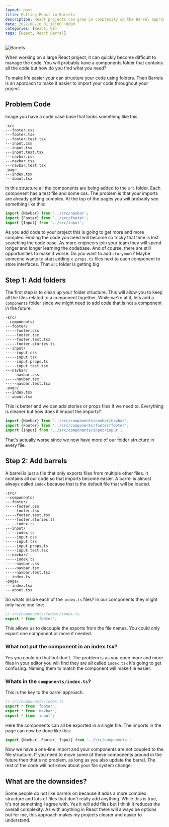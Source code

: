 ```yaml
---
layout: post
title: Putting React in Barrels
description: React projects can grow in complexity so the Barrel appraoch can help to keep the code clean and simple
date: 2022-08-10 01:10:00 +0000
categories: [React, UI]
tags: [React, React Barrel]
---
```


![Barrels](/assets/img/react-barrels/barrels.jpg)

When working on a large React project, it can quickly become difficult to manage the code. You will probably have a components folder that contains all the code but how do you find what you need?

To make life easier your can structure your code using folders. Then Barrels is an approach to make it easier to import your code throughout your project.

## Problem Code

Image you have a code case base that looks something like this:

```
-src
---footer.css
---footer.tsx
---footer.test.tsx
---input.css
---input.tsx
---input.test.tsx
---navbar.css
---navbar.tsx
---navbar.test.tsx
-page
---index.tsx
---about.tsx
```

In this structure all the components are being added to the `src` folder. Each component has a test file and some css. The problem is that your imports are already getting complex. At the top of the pages you will probably see something like this:

```typescript
import {Navbar} from '../src/navbar';
import {Footer} from '../src/footer';
import {Input} from '../src/input';
```

As you add code to your project this is going to get more and more complex. Finding the code you need will become so tricky that time is lost searching the code base. As more engineers join your team they will spend longer and longer learning the codebase. And of course, there are still opportunities to make it worse. Do you want to add `storybook`? Maybe someone wants to start adding `x.props.ts` files next to each component to store interfaces. That `src` folder is getting big

## Step 1: Add folders

The first step is to clean up your folder structure. This will allow you to keep all the files related to a component together. While we're at it, lets add a `components` folder since we might need to add code that is not a component in the future.


```
-src/
--components/
---footer/
-----footer.css
-----footer.tsx
-----footer.test.tsx
-----footer.stories.ts
---input/
-----input.css
-----input.tsx
-----input.props.ts
-----input.test.tsx
---navbar/
-----navbar.css
-----navbar.tsx
-----navbar.test.tsx
-page/
---index.tsx
---about.tsx
```

This is better and we can add stories or props files if we need to. Everything is cleaner but how does it impact the imports?


```typescript
import {Navbar} from '../src/components/navbar/navbar';
import {Footer} from '../src/components/footer/footer';
import {Input} from '../src/components/input/input';
```

That's actually worse since we now have more of our folder structure in every file.

## Step 2: Add barrels

A barrel is just a file that only exports files from multiple other files. It contains all our code so that imports become easier. A barrel is almost always called `index` because that is the default file that will be loaded. 

```
-src/
--components/
---footer/
-----footer.css
-----footer.tsx
-----footer.test.tsx
-----footer.stories.ts
-----index.ts
---input/
-----index.ts
-----input.css
-----input.tsx
-----input.props.ts
-----input.test.tsx
---navbar/
-----index.ts
-----navbar.css
-----navbar.tsx
-----navbar.test.tsx
---index.ts
-page/
---index.tsx
---about.tsx
```

So whats inside each of the `index.ts` files? In our components they might only have one line:

```typescript
// src/components/footer/index.ts
export * from 'footer';
```

This allows us to decouple the exports from the file names. You could only export one component or more if needed.

### What not put the component in an index.tsx?

Yes you could do that but don't. The problem is as you open more and more files in your editor you will find they are all called `index.tsx` it's going to get confusing. Naming them to match the component will make file easier.

### Whats in the `components/index.ts`?

This is the key to the barrel approach.

```typescript
// src/components/index.ts
export * from 'footer';
export * from 'navbar';
export * from 'input';
```

Here the components can all be exported in a single file. The imports in the page can now be done like this:

```typescript
import {Navbar, Footer, Input} from '../src/components';
```

Now we have a one-line import and your components are not coupled to the file structure. If you need to move some of these components around in the future then that's no problem, as long as you also update the barrel. The rest of the code will not know about your file system change.

## What are the downsides?

Some people do not like barrels on because it adds a more complex structure and lots of files that don't really add anything. While this is true, it's not something I agree with. Yes it will add files but I think it reduces the overall complexity. As with anything in React there will always be options but for me, this approach makes my projects clearer and easier to understand.


























